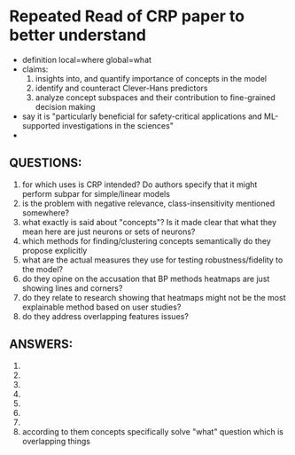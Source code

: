# Repeated Read of CRP paper to better understand

- definition local=where global=what
- claims:
    1. insights into, and quantify importance of concepts in the model
    2. identify and counteract Clever-Hans predictors
    3. analyze concept subspaces and their contribution to fine-grained decision making
- say it is "particularly beneficial for safety-critical applications and ML-supported investigations in the sciences"
- 


## QUESTIONS:   
1. for which uses is CRP intended? Do authors specify that it might perform subpar for simple/linear models
2. is the problem with negative relevance, class-insensitivity mentioned somewhere?
3. what exactly is said about "concepts"? Is it made clear that what they mean here are just neurons or sets of neurons?
4. which methods for finding/clustering concepts semantically do they propose explicitly
5. what are the actual measures they use for testing robustness/fidelity to the model? 
6. do they opine on the accusation that BP methods heatmaps are just showing lines and corners?
7. do they relate to research showing that heatmaps might not be the most explainable method based on user studies?
8. do they address overlapping features issues?

## ANSWERS: 
1.
2.
3.
4.
5.
6.
7.
8. according to them concepts specifically solve "what" question which is overlapping things


